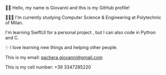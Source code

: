 👋🏻 Hello, my name is Giovanni and this is my GitHub profile!

🧑🏻‍💻 I'm currently studying Computer Science & Engineering at Polytechnic of Milan. 

   I'm learning SwiftUI for a personal project , but I can also code in Python and C.
   
✨ I love learning new things and helping other people.

This is my email: pachera.giovanni@gmail.com

This is my cell number: +39 3347285220
